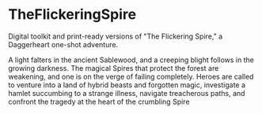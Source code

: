 # TheFlickeringSpire

Digital toolkit and print-ready versions of "The Flickering Spire," a Daggerheart one-shot adventure.

A light falters in the ancient Sablewood, and a creeping blight follows in the growing darkness. The magical Spires that protect the forest are weakening, and one is on the verge of failing completely. Heroes are called to venture into a land of hybrid beasts and forgotten magic, investigate a hamlet succumbing to a strange illness, navigate treacherous paths, and confront the tragedy at the heart of the crumbling Spire
